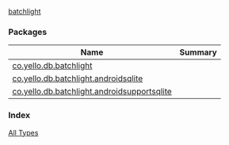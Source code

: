 [batchlight](index.md)

### Packages

| Name | Summary |
|---|---|
| [co.yello.db.batchlight](co.yello.db.batchlight/index.md) |  |
| [co.yello.db.batchlight.androidsqlite](co.yello.db.batchlight.androidsqlite/index.md) |  |
| [co.yello.db.batchlight.androidsupportsqlite](co.yello.db.batchlight.androidsupportsqlite/index.md) |  |

### Index

[All Types](alltypes/index.md)